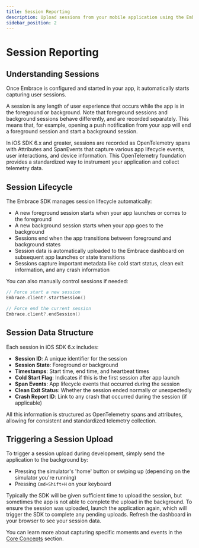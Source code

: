 ```yaml
---
title: Session Reporting
description: Upload sessions from your mobile application using the Embrace SDK
sidebar_position: 2
---
```


# Session Reporting

## Understanding Sessions

Once Embrace is configured and started in your app, it automatically starts capturing user sessions. 

A session is any length of user experience that occurs while the app is in the foreground or background. Note that foreground sessions and background sessions behave differently, and are recorded separately. This means that, for example, opening a push notification from your app will end a foreground session and start a background session.

In iOS SDK 6.x and greater, sessions are recorded as OpenTelemetry spans with Attributes and SpanEvents that capture various app lifecycle events, user interactions, and device information. This OpenTelemetry foundation provides a standardized way to instrument your application and collect telemetry data.

## Session Lifecycle

The Embrace SDK manages session lifecycle automatically:

- A new foreground session starts when your app launches or comes to the foreground
- A new background session starts when your app goes to the background
- Sessions end when the app transitions between foreground and background states
- Session data is automatically uploaded to the Embrace dashboard on subsequent app launches or state transitions
- Sessions capture important metadata like cold start status, clean exit information, and any crash information

You can also manually control sessions if needed:

```swift
// Force start a new session
Embrace.client?.startSession()

// Force end the current session
Embrace.client?.endSession()
```

## Session Data Structure

Each session in iOS SDK 6.x includes:

- **Session ID**: A unique identifier for the session
- **Session State**: Foreground or background
- **Timestamps**: Start time, end time, and heartbeat times
- **Cold Start Flag**: Indicates if this is the first session after app launch
- **Span Events**: App lifecycle events that occurred during the session
- **Clean Exit Status**: Whether the session ended normally or unexpectedly
- **Crash Report ID**: Link to any crash that occurred during the session (if applicable)

All this information is structured as OpenTelemetry spans and attributes, allowing for consistent and standardized telemetry collection.

## Triggering a Session Upload

To trigger a session upload during development, simply send the application to the background by:

- Pressing the simulator's 'home' button or swiping up (depending on the simulator you're running)
- Pressing `Cmd+Shift+H` on your keyboard

Typically the SDK will be given sufficient time to upload the session, but sometimes the app is not able to complete the upload in the background. To ensure the session was uploaded, launch the application again, which will trigger the SDK to complete any pending uploads. Refresh the dashboard in your browser to see your session data.

You can learn more about capturing specific moments and events in the [Core Concepts](/docs/ios/6x/core-concepts/) section.